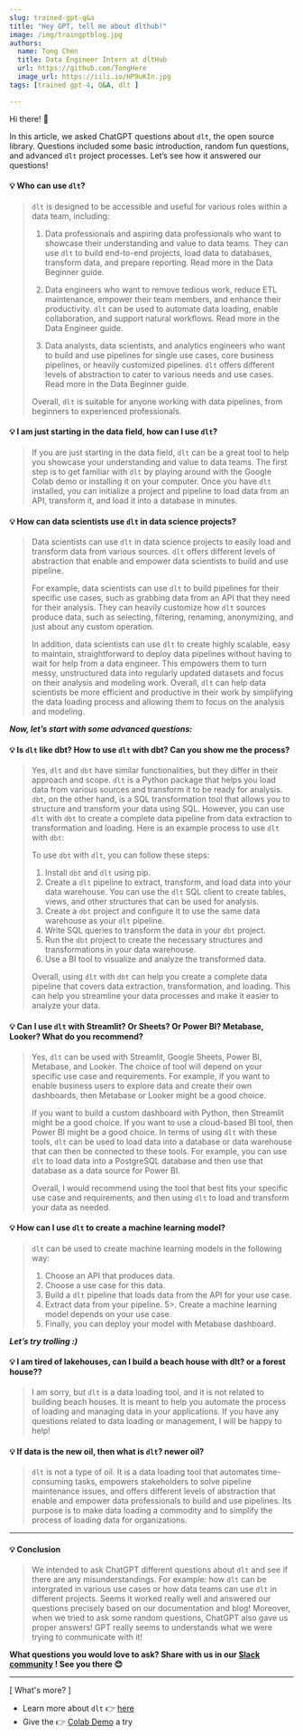 ```yaml
---
slug: trained-gpt-q&a
title: "Hey GPT, tell me about dlthub!"
image: /img/traingptblog.jpg
authors:
  name: Tong Chen
  title: Data Engineer Intern at dltHub
  url: https://github.com/TongHere
  image_url: https://iili.io/HP9uKIn.jpg
tags: [trained gpt-4, Q&A, dlt ]

--- 
```

Hi there! 👋

In this article, we asked ChatGPT questions about `dlt`, the open source library. Questions included some basic introduction, random fun questions, and advanced `dlt`  project processes. Let’s see how it answered our questions! 
       
#### 💡 Who can use `dlt`?
>`dlt` is designed to be accessible and useful for various roles within a data team, including:
>
> 1. Data professionals and aspiring data professionals who want to showcase their understanding and value to data teams. They can use `dlt` to build end-to-end projects, load data to databases, transform data, and prepare reporting. Read more in the Data Beginner guide.
>
>2. Data engineers who want to remove tedious work, reduce ETL maintenance, empower their team members, and enhance their productivity. `dlt` can be used to automate data loading, enable collaboration, and support natural workflows. Read more in the Data Engineer guide.
>
>3. Data analysts, data scientists, and analytics engineers who want to build and use pipelines for single use cases, core business pipelines, or heavily customized pipelines. `dlt` offers different levels of abstraction to cater to various needs and use cases. Read more in the Data Beginner guide.
>
> Overall, `dlt` is suitable for anyone working with data pipelines, from beginners to experienced professionals.


#### 💡 I am just starting in the data field, how can I use `dlt`?

> If you are just starting in the data field, `dlt` can be a great tool to help you showcase your understanding and value to data teams. The first step is to get familiar with `dlt` by playing around with the Google Colab demo or installing it on your computer. Once you have `dlt` installed, you can initialize a project and pipeline to load data from an API, transform it, and load it into a database in minutes.


#### 💡 How can data scientists use `dlt` in data science projects?

>Data scientists can use `dlt` in data science projects to easily load and transform data from various sources. `dlt` offers different levels of abstraction that enable and empower data scientists to build and use pipeline.
>
>For example, data scientists can use `dlt` to build pipelines for their specific use cases, such as grabbing data from an API that they need for their analysis. They can heavily customize how `dlt` sources produce data, such as selecting, filtering, renaming, anonymizing, and just about any custom operation.
>
> In addition, data scientists can use `dlt` to create highly scalable, easy to maintain, straightforward to deploy data pipelines without having to wait for help from a data engineer. This empowers them to turn messy, unstructured data into regularly updated datasets and focus on their analysis and modeling work.
>Overall, `dlt` can help data scientists be more efficient and productive in their work by simplifying the data loading process and allowing them to focus on the analysis and modeling.

***Now, let’s start with some advanced questions:***

#### 💡 Is `dlt`  like dbt? How to use `dlt` with dbt? Can you show me the process?

>Yes, `dlt` and `dbt` have similar functionalities, but they differ in their approach and scope. `dlt` is a Python package that helps you load data from various sources and transform it to be ready for analysis. `dbt`, on the other hand, is a SQL transformation tool that allows you to structure and transform your data using SQL. However, you can use `dlt` with `dbt` to create a complete data pipeline from data extraction to transformation and loading. Here is an example process to use `dlt` with `dbt`:
>
>To use `dbt` with `dlt`, you can follow these steps:
>
>1. Install `dbt` and `dlt` using pip.
>2. Create a `dlt` pipeline to extract, transform, and load data into your data warehouse. You can use the `dlt` SQL client to create tables, views, and other structures that can be used for analysis.
>3. Create a `dbt` project and configure it to use the same data warehouse as your `dlt` pipeline.
>4. Write SQL queries to transform the data in your `dbt` project.
>5. Run the `dbt` project to create the necessary structures and transformations in your data warehouse.
>6. Use a BI tool to visualize and analyze the transformed data.
>
>Overall, using `dlt` with `dbt` can help you create a complete data pipeline that covers data extraction, transformation, and loading. This can help you streamline your data processes and make it easier to analyze your data.

#### 💡 Can I use `dlt` with Streamlit? Or Sheets? Or Power BI? Metabase, Looker? What do you recommend?

>Yes, `dlt`  can be used with Streamlit, Google Sheets, Power BI, Metabase, and Looker. The choice of tool will depend on your specific use case and requirements. For example, if you want to enable business users to explore data and create their own dashboards, then Metabase or Looker might be a good choice. 
>
>If you want to build a custom dashboard with Python, then Streamlit might be a good choice. If you want to use a cloud-based BI tool, then Power BI might be a good choice. In terms of using `dlt` with these tools, `dlt` can be used to load data into a database or data warehouse that can then be connected to these tools. For example, you can use `dlt` to load data into a PostgreSQL database and then use that database as a data source for Power BI. 
>
>Overall, I would recommend using the tool that best fits your specific use case and requirements, and then using `dlt` to load and transform your data as needed.

#### 💡 How can I use `dlt` to create a machine learning model?

>`dlt` can be used to create machine learning models in the following way:
>
>1. Choose an API that produces data.
>2. Choose a use case for this data.
>3. Build a `dlt` pipeline that loads data from the API for your use case.
>4. Extract data from your pipeline.
5>. Create a machine learning model depends on your use case.
>6. Finally, you can deploy your model with Metabase dashboard.

***Let’s try trolling :)***


#### 💡 I am tired of lakehouses, can I build a beach house with dlt? or a forest house??

>I am sorry, but `dlt` is a data loading tool, and it is not related to building beach houses. It is meant to help you automate the process of loading and managing data in your applications. If you have any questions related to data loading or management, I will be happy to help!
 
#### 💡 If data is the new oil, then what is `dlt`? newer oil?

>`dlt` is not a type of oil. It is a data loading tool that automates time-consuming tasks, empowers stakeholders to solve pipeline maintenance issues, and offers different levels of abstraction that enable and empower data professionals to build and use pipelines. Its purpose is to make data loading a commodity and to simplify the process of loading data for organizations.
 
*** 
#### 💡 Conclusion

>We intended to ask ChatGPT different questions about `dlt` and see if there are any misunderstandings. For example: how `dlt` can be intergrated in various use cases or how data teams can use `dlt` in different projects. Seems it worked really well and answered our questions precisely based on our documentation and blog! Moreover, when we tried to ask some random questions, ChatGPT also gave us proper answers! GPT really seems to understands what we were trying to communicate with it! 

**What questions you would love to ask? Share with us in our [Slack community](https://dlthub-community.slack.com/ssb/redirect) ! See you there 😊**

*** 
[ What's more? ]
- Learn more about `dlt` 👉 [here](https://dlthub.com/docs/intro) 
- Give the 👉 [Colab Demo](https://colab.research.google.com/drive/1KU1G_08Yihh5p-o1BsCuhA1OkH5zwgkf?usp=sharing) a try

